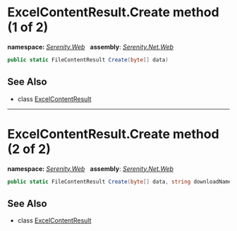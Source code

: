 # ExcelContentResult.Create method (1 of 2)
**namespace:** *[Serenity.Web](../../README.md#serenity.web-namespace)*   **assembly**: *[Serenity.Net.Web](../../README.md)*

```csharp
public static FileContentResult Create(byte[] data)
```

## See Also

* class [ExcelContentResult](../ExcelContentResult.md)

---

# ExcelContentResult.Create method (2 of 2)
**namespace:** *[Serenity.Web](../../README.md#serenity.web-namespace)*   **assembly**: *[Serenity.Net.Web](../../README.md)*

```csharp
public static FileContentResult Create(byte[] data, string downloadName)
```

## See Also

* class [ExcelContentResult](../ExcelContentResult.md)